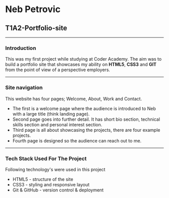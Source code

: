 # Neb Petrovic
## T1A2-Portfolio-site 
---
### Introduction
This was my first project while studying at Coder Academy. The aim was to build a portfolio site that showcases my ability on **HTML5**, **CSS3** and **GIT** from the point of view of a perspective employers.

---
### Site navigation
This website has four pages; Welcome, About, Work and Contact.
* The first is a welcome page where the audience is introduced to Neb with a large title (think landing page).
* Second page goes into further detail. It has short bio section, technical skills section and personal interest section.
* Third page is all about showcasing the projects, there are four example projects.
* Fourth page is designed so the audience can reach out to me.

---
### Tech Stack Used For The Project
Following technology's were used in this project
* HTML5 - structure of the site 
* CSS3 - styling and responsive layout
* Git & GitHub - version control & deployment
